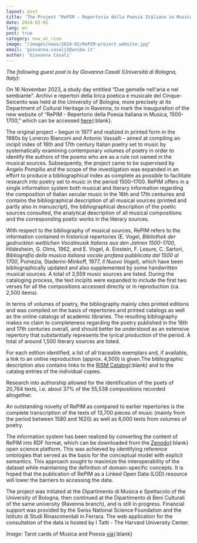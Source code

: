 ```yaml
---
layout: post
title: 'The Project "RePIM – Repertorio della Poesia Italiana in Musica, 1500-1700"'
date: 2024-02-01
lang: en
post: true
category: new_at_rism
image: "/images/news/2024-02/RePIM-project_website.jpg"
email: 'giovanna.casali2@unibo.it'
author: 'Giovanna Casali'
---
```


_The following guest post is by Giovanna Casali (Università di Bologna, Italy):_

On 16 November 2023, a study day entitled “Due gemelle nell'aria e nel sembiante”. Archivi e repertori della lirica poetica e musicale del Cinque-Seicento was held at the University of Bologna, more precisely at its Department of Cultural Heritage in Ravenna, to mark the inauguration of the new website of “RePIM - Repertorio della Poesia Italiana in Musica, 1500-1700,” which can be accessed [here](https://repim.itatti.harvard.edu/){:blank}.

The original project – begun in 1977 and realized in printed form in the 1980s by Lorenzo Bianconi and Antonio Vassalli – aimed at compiling an incipit index of 16th and 17th century Italian poetry set to music by systematically examining contemporary volumes of poetry in order to identify the authors of the poems who are as a rule not named in the musical sources. Subsequently, the project came to be supervised by Angelo Pompilio and the scope of the investigation was expanded in an effort to produce a bibliographical index as complete as possible to facilitate research into poetry set to music in the period 1500–1700. RePIM offers in a single information system both musical and literary information regarding the composition of Italian secular music in the 16th and 17th centuries and contains the bibliographical description of all musical sources (printed and partly also in manuscript), the bibliographical description of the poetic sources consulted, the analytical description of all musical compositions and the corresponding poetic works in the literary sources.

With respect to the bibliography of musical sources, RePIM refers to the information contained in historical repertories (E. Vogel, _Bibliothek der gedruckten weltlichen Vocalmusik Italiens aus den Jahren 1500-1700_, Hildesheim, G. Olms, 1962, and E. Vogel, A. Einstein, F. Lesure, C. Sartori, _Bibliografia della musica italiana vocale profana pubblicata dal 1500 al 1700_, Pomezia, Staderini-Minkoff, 1977, _Il Nuovo Vogel_), which have been bibliographically updated and also supplemented by some handwritten musical sources. A total of 3,559 music sources are listed. During the cataloging process, the text incipits were expanded to include the first two verses for all the compositions accessed directly or in reproduction (ca. 2,500 items).

In terms of volumes of poetry, the bibliography mainly cites printed editions and was compiled on the basis of repertories and printed catalogs as well as the online catalogs of academic libraries. The resulting bibliography makes no claim to completeness regarding the poetry published in the 16th and 17th centuries overall, and should better be understood as an extensive repertory that substantially represents the lyrical production of the period. A total of around 1,500 literary sources are listed.

For each edition identified, a list of all traceable exemplars and, if available, a link to an online reproduction (approx. 4,500) is given.The bibliographic description also contains links to the [RISM Catalog](https://opac.rism.info/){:blank} and to the catalog entries of the individual copies.

Research into authorship allowed for the identification of the poets of 20,764 texts, i.e. about 37% of the 55,538 compositions recorded altogether.

An outstanding novelty of RePIM as compared to earlier repertories is the complete transcription of the texts of 13,700 pieces of music (mainly from the period between 1580 and 1620) as well as 6,000 texts from volumes of poetry.

The information system has been realized by converting the content of RePIM into RDF format, which can be downloaded from the [Zenodo](https://zenodo.org/records/5692109){:blank} open science platform. This was achieved by identifying reference ontologies that served as the basis for the conceptual model with explicit semantics. This approach sought to maximize the interoperability of the dataset while maintaining the definition of domain-specific concepts. It is hoped that the publication of RePIM as a Linked Open Data (LOD) resource will lower the barriers to accessing the data.

The project was initiated at the Dipartimento di Musica e Spettacolo of the University of Bologna, then continued at the Dipartimento di Beni Culturali of the same university (Ravenna branch), and is still in progress. Financial support was provided by the Swiss National Science Foundation and the Istituto di Studi Rinascimentali in Ferrara. The web application for the consultation of the data is hosted by I Tatti - The Harvard University Center.

_Image_: Tarot cards of Musica and Poesia [via]( https://www.alchemywebsite.com/mantegna.html){:blank}



